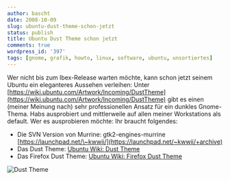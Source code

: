 ```yaml
---
author: bascht
date: 2008-10-09
slug: ubuntu-dust-theme-schon-jetzt
status: publish
title: Ubuntu Dust Theme schon jetzt
comments: true
wordpress_id: '397'
tags: [gnome, grafik, howto, linux, software, ubuntu, unsortiertes]
---
```


Wer nicht bis zum Ibex-Release warten möchte, kann schon jetzt
seinem Ubuntu ein eleganteres Aussehen verleihen: Unter
[https://wiki.ubuntu.com/Artwork/Incoming/DustTheme](https://wiki.ubuntu.com/Artwork/Incoming/DustTheme)
gibt es einen (meiner Meinung nach) sehr professionellen Ansatz für
ein dunkles Gnome-Thema. Habs ausprobiert und mittlerweile auf
allen meiner Workstations als default. Wer es ausprobieren möchte:
Ihr braucht folgendes:
-   Die SVN Version von Murrine: gtk2-engines-murrine
    [https://launchpad.net/\~kwwii/](https://launchpad.net/~kwwii/+archive)
-   Das Dust Theme:
    [Ubuntu Wiki: Dust Theme](https://wiki.ubuntu.com/Artwork/Incoming/DustTheme#Download)
-   Das Firefox Dust Theme:
    [Ubuntu Wiki: Firefox Dust Theme](https://wiki.ubuntu.com/Artwork/Incoming/DustTheme#Firefox%20theme)


![Dust Theme](https://img.bascht.com/uploads/big/8e3b285bfffcad1137fe8a5c653ad564.jpg)
